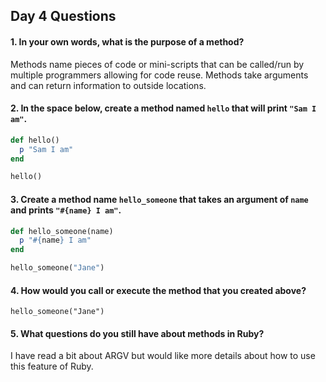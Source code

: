 ## Day 4 Questions

#### 1. In your own words, what is the purpose of a method?
Methods name pieces of code or mini-scripts that can be called/run by multiple programmers allowing for code reuse. Methods take arguments and can return information to outside locations.  

#### 2. In the space below, create a method named `hello` that will print `"Sam I am"`.

```Ruby
def hello()
  p "Sam I am"
end

hello()

```

#### 3. Create a method name `hello_someone` that takes an argument of `name` and prints `"#{name} I am"`.
```Ruby
def hello_someone(name)
  p "#{name} I am"
end

hello_someone("Jane")

```

#### 4. How would you call or execute the method that you created above?
`hello_someone("Jane")`

#### 5. What questions do you still have about methods in Ruby?
I have read a bit about ARGV but would like more details about how to use this feature of Ruby.
